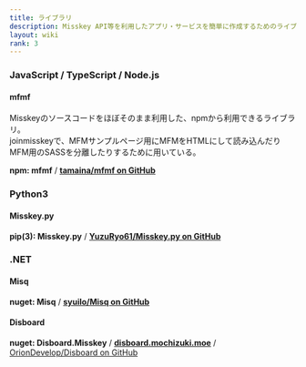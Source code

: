 ```yaml
---
title: ライブラリ
description: Misskey API等を利用したアプリ・サービスを簡単に作成するためのライブラリ一覧。
layout: wiki
rank: 3
---
```

### JavaScript / TypeScript / Node.js
#### mfmf
Misskeyのソースコードをほぼそのまま利用した、npmから利用できるライブラリ。  
joinmisskeyで、MFMサンプルページ用にMFMをHTMLにして読み込んだりMFM用のSASSを分離したりするために用いている。

**npm: mfmf** / **[tamaina/mfmf on GitHub](https://github.com/tamaina/mfmf)**

### Python3
#### Misskey.py
**pip(3): Misskey.py** / **[YuzuRyo61/Misskey.py on GitHub](https://github.com/YuzuRyo61/Misskey.py)**

### .NET
#### Misq
**nuget: Misq** / **[syuilo/Misq on GitHub](https://github.com/syuilo/Misq/)**

#### Disboard
**nuget: Disboard.Misskey** / **[disboard.mochizuki.moe](https://disboard.mochizuki.moe)** / [OrionDevelop/Disboard on GitHub](https://github.com/OrionDevelop/Disboard)